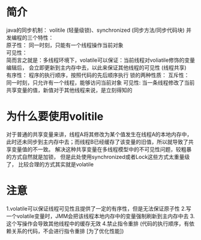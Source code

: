 # 简介
java的同步机制：
    volitile (轻量级锁)、synchronized (同步方法/同步代码块)
并发编程的三个特性：  
    原子性：
        同一时刻，只能有一个线程操作当前对象  
    可见性：        
        简而言之就是：多线程环境下，volatile可以保证：当前线程对voliatile修饰的变量编辑后，
        会立即更新到主内存中去，以此来保证其他线程的可见性 (线程共享)    
    有序性：
        程序的执行顺序，按照代码的先后顺序执行
锁的两种性质：
    互斥性：
        同一时刻，只允许有一个线程，能够访问当前对象
    可见性:
        当一条线程修改了当前共享变量的值，新值对于其他线程来说，是立刻得知的

# 为什么要使用volitile
对于普通的共享变量来讲，线程A将其修改为某个值发生在线程A的本地内存中，
此时还未同步到主内存中去；而线程B已经缓存了该变量的旧值，所以就导致了共享变量值的不一致。
解决这种共享变量在多线程模型中的不可见性问题，较粗暴的方式自然就是加锁，
但是此处使用synchronized或者Lock这些方式太重量级了，
比较合理的方式其实就是volatile

# 注意
1.volatile可以保证线程可见性且提供了一定的有序性，但是无法保证原子性
2.写一个volatile变量时，JMM会把该线程本地内存中的变量强制刷新到主内存中去
3.这个写操作会导致其他线程中的缓存无效
4.禁止指令重排 (代码的执行顺序，有依赖关系的代码，不会进行指令重排 [为了优化性能])

